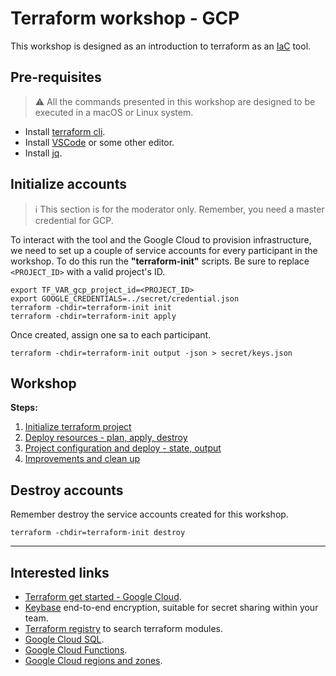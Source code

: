 # Terraform workshop - GCP

This workshop is designed as an introduction to terraform as an [IaC](https://www.redhat.com/en/topics/automation/what-is-infrastructure-as-code-iac) tool.

## Pre-requisites

> ⚠️ All the commands presented in this workshop are designed to be executed in a macOS or Linux system.

- Install [terraform cli](https://www.terraform.io/downloads.html).
- Install [VSCode](https://code.visualstudio.com) or some other editor.
- Install [jq](https://stedolan.github.io/jq/download/).

## Initialize accounts

> ℹ️ This section is for the moderator only. Remember, you need a master credential for GCP.

To interact with the tool and the Google Cloud to provision infrastructure, we need to set up a couple of service accounts for every participant in the workshop. To do this run the **"terraform-init"** scripts. Be sure to replace `<PROJECT_ID>` with a valid project's ID.

```shell
export TF_VAR_gcp_project_id=<PROJECT_ID>
export GOOGLE_CREDENTIALS=../secret/credential.json
terraform -chdir=terraform-init init
terraform -chdir=terraform-init apply
```

Once created, assign one sa to each participant.

```shell
terraform -chdir=terraform-init output -json > secret/keys.json
```

## Workshop

**Steps:**

1. [Initialize terraform project](steps/1-initialize-terraform-project.md)
2. [Deploy resources - plan, apply, destroy](steps/2-deploy-resources.md)
3. [Project configuration and deploy - state, output](steps/3-terraform-state.md)
4. [Improvements and clean up](steps/4-improvements-and-clean-up.md)

## Destroy accounts

Remember destroy the service accounts created for this workshop.

```shell
terraform -chdir=terraform-init destroy
```

---

## Interested links

- [Terraform get started - Google Cloud](https://learn.hashicorp.com/collections/terraform/gcp-get-started).
- [Keybase](https://keybase.io) end-to-end encryption, suitable for secret sharing within your team.
- [Terraform registry](https://registry.terraform.io) to search terraform modules.
- [Google Cloud SQL](https://cloud.google.com/sql).
- [Google Cloud Functions](https://cloud.google.com/functions).
- [Google Cloud regions and zones](https://cloud.google.com/compute/docs/regions-zones).
